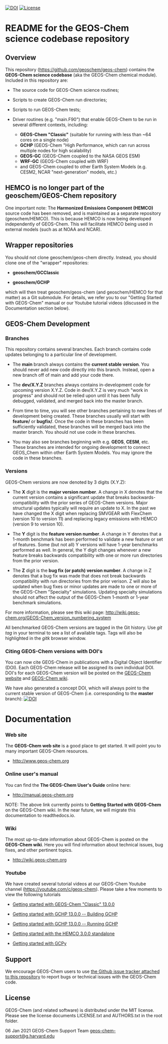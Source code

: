 [![DOI](https://zenodo.org/badge/DOI/10.5281/zenodo.1343546.svg)](https://doi.org/10.5281/zenodo.1343546) [![License](https://img.shields.io/badge/License-MIT-blue.svg)](https://github.com/geoschem/geos-chem/blob/master/LICENSE.txt)

# README for the GEOS-Chem science codebase repository

## Overview

This repository (https://github.com/geoschem/geos-chem) contains the __GEOS-Chem science codebase__ (aka the GEOS-Chem chemical module).  Included in this repository are:

  * The source code for GEOS-Chem science routines;

  * Scripts to create GEOS-Chem run directories;

  * Scripts to run GEOS-Chem tests;

  * Driver routines (e.g. "main.F90") that enable GEOS-Chem to be run in several different contexts, including:

    * __GEOS-Chem "Classic"__ (suitable for running with less than ~64 cores on a single node)
    * __GCHP__ (GEOS-Chem "High Performance, which can run across multiple nodes for high scalability)
    * __GEOS-GC__ (GEOS-Chem coupled to the NASA GEOS ESM)
    * __WRF-GC__ (GEOS-Chem coupled with WRF)
    * and GEOS-Chem coupled to other Earth System Models (e.g. CESM2, NCAR "next-generation" models, etc.)

## HEMCO is no longer part of the geoschem/GEOS-Chem repository

One important note: The __Harmonized Emissions Component (HEMCO)__ source code has been removed, and is maintained as a separate repository (geoschem/HEMCO). This is because HEMCO is now being developed independently of GEOS-Chem.  This will facilitate HEMCO being used in external models (such as at NOAA and NCAR).  

## Wrapper repositories

You should not clone geoschem/geos-chem directly.  Instead, you should clone one of the "wrapper" repositories:

  * __geoschem/GCClassic__

  * __geoschem/GCHP__

which will then treat geoschem/geos-chem (and geoschem/HEMCO for that matter) as a Git submodule.  For details, we refer you to our "Getting Started with GEOS-Chem" manual or our Youtube tutorial videos (discussed in the Documentation section below).

## GEOS-Chem Development

### Branches
This repository contains several branches.  Each branch contains code updates belonging to a particular line of development.

 * The __main__ branch always contains the __current stable version__.  You should never add new code directly into this branch.  Instead, open a new branch off of main and add your code there.

 * The __dev/X.Y.Z__ branches always contains in-development code for upcoming version X.Y.Z.  Code in dev/X.Y.Z is very much "work in progress" and should not be relied upon until it has been fully debugged, validated, and merged back into the master branch.

 * From time to time, you will see other branches pertaining to new lines of development being created.  These branches usually will start with __feature/__ or __bugfix/__.  Once the code in these branches has been sufficiently validated, these branches will be merged back into the master branch.  You should not use code in these branches.

 * You may also see branches beginning with e.g. __GEOS__, __CESM__, etc.  These branches are intended for ongoing development to connect GEOS_Chem within other Earth System Models.  You may ignore the code in these branches.

### Versions

GEOS-Chem versions are now denoted by 3 digits (X.Y.Z):

 * The __X__ digit is the __major version number__.  A change in X denotes that the current version contains a significant update that breaks backwards-compatibility with the prior series of GEOS-Chem versions.  Major structural updates typically will require an update to X.  In the past we have changed the X digit when replacing SMVGEAR with FlexChem (version 10 to version 11) and replacing legacy emissions with HEMCO (version 9 to version 10).

* The __Y__ digit is the __feature version number__.  A change in Y denotes that a 1-month benchmark has been performed to validate a new feature or set of features.  Some (but not all) Y versions will have 1-year benchmarks performed as well.  In general, the Y digit changes whenever a new feature  breaks backwards compatibility with one or more run directories from the prior version.

* The __Z__ digit is the __bug fix (or patch) version number__.   A change in Z denotes that a bug fix was made that does not break backwards compatibility with run directories from the prior verison.  Z will also be updated when bug fixes or minor updates are made to one or more of the GEOS-Chem "Specialty" simulations.  Updating specialty simulations should not affect the output of the GEOS-Chem 1-month or 1-year benchmark simulations.

For more information, please see this wiki page: http://wiki.geos-chem.org/GEOS-Chem_version_numbering_system

All benchmarked GEOS-Chem versions are tagged in the Git history. Use _git tag_ in your terminal to see a list of available tags. Tags will also be highlighted in the _gitk_ browser window.

### Citing GEOS-Chem versions with DOI's

You can now cite GEOS-Chem in publications with a Digital Object Identifier (DOI). Each GEOS-Chem release will be assigned its own individual DOI.  DOI's for each GEOS-Chem version will be posted on the [GEOS-Chem website](http://geos-chem.org) and [GEOS-Chem wiki](http://wiki.geos-chem.org).

We have also generated a concept DOI, which will always point to the current stable version of GEOS-Chem (i.e. corresponding to the __master__ branch): [![DOI](https://zenodo.org/badge/DOI/10.5281/zenodo.1343546.svg)](https://doi.org/10.5281/zenodo.1343546)

# Documentation

### Web site
The __GEOS-Chem web site__ is a good place to get started.  It will point you to many important GEOS-Chem resources.

  * http://www.geos-chem.org

### Online user's manual
You can find the __The GEOS-Chem User's Guide__ online here:

  * http://manual.geos-chem.org

NOTE: The above link currently points to __Getting Started with GEOS-Chem__ on the GEOS-Chem wiki.  In the near future, we will migrate this documentation to readthedocs.io.

### Wiki
The most up-to-date information about GEOS-Chem is posted on the __GEOS-Chem wiki__.  Here you will find information about technical issues, bug fixes, and other pertinent topics.

  * http://wiki.geos-chem.org

### Youtube
We have created several tutorial videos at our GEOS-Chem Youtube channel (https://youtube.com/c/geos-chem).  Please take a few moments to view the following tutorials

  * [Getting started with GEOS-Chem "Classic" 13.0.0](https://www.youtube.com/watch?v=BV4BIj8WAxE)

  * [Getting started with GCHP 13.0.0 -- Building GCHP](https://www.youtube.com/watch?v=G_DMCv-mJ2k)
  * [Getting started with GCHP 13.0.0 -- Running GCHP](https://www.youtube.com/watch?v=K6frcfCjpds)

  * [Getting started with the HEMCO 3.0.0 standalone](https://www.youtube.com/watch?v=6Bup9V0ts6U&t=25s)

  * [Getting started with GCPy](https://www.youtube.com/watch?v=eC6203eF05g)

## Support
We encourage GEOS-Chem users to use [the Github issue tracker attached to this repository](https://github.com/geoschem/geos-chem/issues/new/choose) to report bugs or technical issues with the GEOS-Chem code.

## License

GEOS-Chem (and related software) is distributed under the MIT license. Please see the license documents LICENSE.txt and AUTHORS.txt in the root folder.


06 Jan 2021
GEOS-Chem Support Team
geos-chem-support@g.harvard.edu
